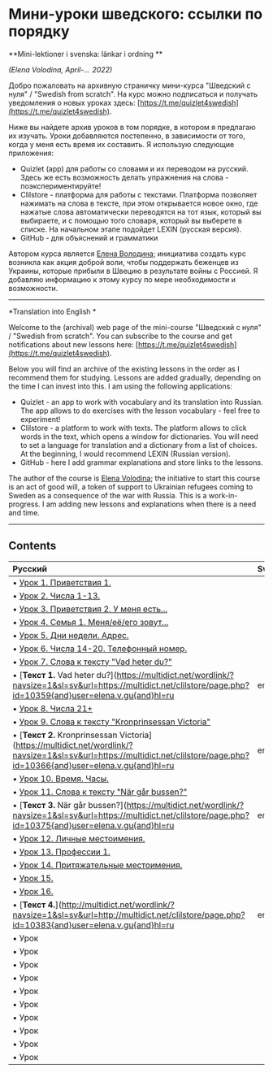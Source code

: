 # Мини-уроки шведского: ссылки по порядку
**Mini-lektioner i svenska: länkar i ordning **

*(Elena Volodina, April-... 2022)*

Добро пожаловать на архивную страничку мини-курса "Шведский с нуля" / "Swedish from scratch". На курс можно подписаться и получать уведомления о новых уроках здесь: [https://t.me/quizlet4swedish](https://t.me/quizlet4swedish). 

Ниже вы найдете архив уроков в том порядке, в котором я предлагаю их изучать. Уроки добавляются постепенно, в зависимости от того, когда у меня есть время их составить. Я использую следующие приложения:

* Quizlet (app) для работы со словами и их переводом на русский. Здесь же есть возможность делать упражнения на слова - поэкспериментируйте! 
* Clilstore - платформа для работы с текстами. Платформа позволяет нажимать на слова в тексте, при этом открывается новое окно, где нажатые слова автоматически переводятся на тот язык, который вы выбираете, и с помощью того словаря, который вы выберете в списке. На начальном этапе подойдет LEXIN (русская версия). 
* GitHub - для объяснений и грамматики

Автором курса является [Елена Володина](https://spraakbanken.gu.se/en/about/staff/elena); инициатива создать курс возникла как акция доброй воли, чтобы поддержать беженцев из Украины, которые прибыли в Швецию в результате войны с Россией.
Я добавляю информацию к этому курсу по мере необходимости и возможности. 

_____________________________________________________________________________________

*Translation into English *

Welcome to the (archival) web page of the mini-course "Шведский с нуля" / "Swedish from scratch". You can subscribe to the course and get notifications about new lessons here: [https://t.me/quizlet4swedish](https://t.me/quizlet4swedish). 

Below you will find an archive of the existing lessons in the order as I recommend them for studying. Lessons are added gradually, depending on the time I can invest into this. I am using the following applications:

* Quizlet - an app to work with vocabulary and its translation into Russian. The app allows to do exercises with the lesson vocabulary - feel free to experiment! 
* Clilstore - a platform to work with texts. The platform allows to click words in the text, which opens a window for dictionaries. You will need to set a language for translation and a dictionary from a list of choices. At the beginning, I would recommend LEXIN (Russian version). 
* GitHub - here I add grammar explanations and store links to the lessons.

The author of the course is [Elena Volodina](https://spraakbanken.gu.se/en/about/staff/elena); the initiative to start this course is an act of good will, a token of support to Ukrainian refugees coming to Sweden as a consequence of the war with Russia.
This is a work-in-progress. I am adding new lessons and explanations when there is a need and time. 

_____________________________________________________________________________________

## Contents

| Русский |  Svenska | English | Link|
|:-------------|:--------------|:--------------|:--------------|
|• [Урок 1. Приветствия 1.](https://quizlet.com/686185459/%D0%A3%D1%80%D0%BE%D0%BA-1-flash-cards/) |  | | |
|• [Урок 2. Числа 1-13.](https://quizlet.com/686186796/%D0%A3%D1%80%D0%BE%D0%BA-2-flash-cards/) | | | |
|• [Урок 3. Приветствия 2. У меня есть...](https://quizlet.com/686387579/%D0%A3%D1%80%D0%BE%D0%BA-3-flash-cards/) | | | |
|• [Урок 4. Семья 1. Меня/её/его зовут...](https://quizlet.com/686391035/%D0%A3%D1%80%D0%BE%D0%BA-4-flash-cards/) | | | |
|• [Урок 5. Дни недели. Адрес.](https://quizlet.com/686394414/%D0%A3%D1%80%D0%BE%D0%BA-5-flash-cards/) | | | |
|• [Урок 6. Числа 14-20. Телефонный номер.](https://quizlet.com/686408178/%D0%A3%D1%80%D0%BE%D0%BA-6-flash-cards/) | | | |
|• [Урок 7. Слова к тексту "Vad heter du?"](https://quizlet.com/688326916/%D0%A3%D1%80%D0%BE%D0%BA-7-%D0%A2%D0%B5%D0%BA%D1%81%D1%82-1-flash-cards/) | | | |
|• [**Текст 1.** Vad heter du?](https://multidict.net/wordlink/?navsize=1&sl=sv&url=https://multidict.net/clilstore/page.php?id=10359{and}user=elena.v.gu{and}hl=ru|en) | | | |
|• [Урок 8. Числа 21+](https://quizlet.com/688888176/%D0%A3%D1%80%D0%BE%D0%BA-8-flash-cards/) | | | |
|• [Урок 9. Слова к тексту "Kronprinsessan Victoria"](https://quizlet.com/689280500/%D0%A3%D1%80%D0%BE%D0%BA-9-%D0%A2%D0%B5%D0%BA%D1%81%D1%82-2-flash-cards/) | | | |
|• [**Текст 2.** Kronprinsessan Victoria](https://multidict.net/wordlink/?navsize=1&sl=sv&url=https://multidict.net/clilstore/page.php?id=10366{and}user=elena.v.gu{and}hl=ru|en) | | | |
|• [Урок 10. Время. Часы.](https://quizlet.com/689789678/%D0%A3%D1%80%D0%BE%D0%BA-10-flash-cards/) | | | |
|• [Урок 11. Слова к тексту "När går bussen?"](https://quizlet.com/690008419/%D0%A3%D1%80%D0%BE%D0%BA-11-%D0%A2%D0%B5%D0%BA%D1%81%D1%82-3-flash-cards/) | | | |
|• [**Текст 3.** När går bussen?](https://multidict.net/wordlink/?navsize=1&sl=sv&url=https://multidict.net/clilstore/page.php?id=10375{and}user=elena.v.gu{and}hl=ru|en) | | | |
|• [Урок 12. Личные местоимения.](https://quizlet.com/690468663/%D0%A3%D1%80%D0%BE%D0%BA-12-%D0%9C%D0%B5%D1%81%D1%82%D0%BE%D0%B8%D0%BC%D0%B5%D0%BD%D0%B8%D1%8F-flash-cards/) | | | |
|• [Урок 13. Профессии 1.](https://quizlet.com/690702769/%D0%A3%D1%80%D0%BE%D0%BA-13-%D0%9F%D1%80%D0%BE%D1%84%D0%B5%D1%81%D1%81%D0%B8%D0%B8-flash-cards/) | | | |
|• [Урок 14. Притяжательные местоимения.](https://quizlet.com/690955754/%D0%A3%D1%80%D0%BE%D0%BA-14-%D0%9F%D1%80%D0%B8%D1%82%D1%8F%D0%B6%D0%B0%D1%82%D0%B5%D0%BB%D1%8C%D0%BD%D1%8B%D0%B5-%D0%BC%D0%B5%D1%81%D1%82%D0%BE%D0%B8%D0%BC%D0%B5%D0%BD%D0%B8%D1%8F-flash-cards/) | | | |
|• [Урок 15.](https://quizlet.com/691038864/%D0%A3%D1%80%D0%BE%D0%BA-15-%D0%93%D0%BB%D0%B0%D0%B3%D0%BE%D0%BB%D1%8B-%D1%84%D1%80%D0%B0%D0%B7%D1%8B-flash-cards/) | | | |
|• [Урок 16.](https://quizlet.com/691053430/%D0%A3%D1%80%D0%BE%D0%BA-16-%D0%A2%D0%B5%D0%BA%D1%81%D1%82-4-flash-cards/) | | | |
|• [**Текст 4.**](http://multidict.net/wordlink/?navsize=1&sl=sv&url=http://multidict.net/clilstore/page.php?id=10383{and}user=elena.v.gu{and}hl=ru|en) | | | |
|• Урок| | | |
|• Урок| | | |
|• Урок| | | |
|• Урок| | | |
|• Урок| | | |
|• Урок| | | |
|• Урок| | | |
|• Урок| | | |
|• Урок| | | |
|• Урок| | | |
